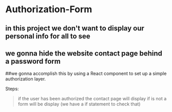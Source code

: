 # Authorization-Form

## in this project we don't want to display our personal info for all to see
## we gonna hide the website contact page behind a password form
##we gonna accomplish this by using a React component to set up a simple authorization layer.

Steps:
> if the user has been authorized the contact page will display if is not a form will be display (we have a if statement to check that)

